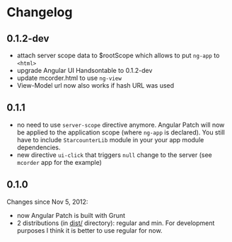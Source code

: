 # Changelog

## 0.1.2-dev

- attach server scope data to $rootScope which allows to put `ng-app` to `<html>`
- upgrade Angular UI Handsontable to 0.1.2-dev
- update mcorder.html to use `ng-view`
- View-Model url now also works if hash URL was used

## 0.1.1

- no need to use `server-scope` directive anymore. Angular Patch will now be applied to the application scope (where `ng-app` is declared). You still have to include `StarcounterLib` module in your your app module dependencies.
- new directive `ui-click` that triggers `null` change to the server (see `mcorder` app for the example)

## 0.1.0

Changes since Nov 5, 2012:

- now Angular Patch is built with Grunt
- 2 distributions (in [dist/](https://github.com/warpech/angular-patch/tree/master/dist) directory): regular and min. For development purposes I think it is better to use regular for now.